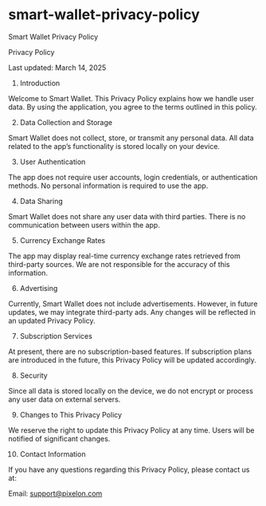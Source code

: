 # smart-wallet-privacy-policy
Smart Wallet Privacy Policy

Privacy Policy

Last updated: March 14, 2025

1. Introduction

Welcome to Smart Wallet. This Privacy Policy explains how we handle user data. By using the application, you agree to the terms outlined in this policy.

2. Data Collection and Storage

Smart Wallet does not collect, store, or transmit any personal data. All data related to the app’s functionality is stored locally on your device.

3. User Authentication

The app does not require user accounts, login credentials, or authentication methods. No personal information is required to use the app.

4. Data Sharing

Smart Wallet does not share any user data with third parties. There is no communication between users within the app.

5. Currency Exchange Rates

The app may display real-time currency exchange rates retrieved from third-party sources. We are not responsible for the accuracy of this information.

6. Advertising

Currently, Smart Wallet does not include advertisements. However, in future updates, we may integrate third-party ads. Any changes will be reflected in an updated Privacy Policy.

7. Subscription Services

At present, there are no subscription-based features. If subscription plans are introduced in the future, this Privacy Policy will be updated accordingly.

8. Security

Since all data is stored locally on the device, we do not encrypt or process any user data on external servers.

9. Changes to This Privacy Policy

We reserve the right to update this Privacy Policy at any time. Users will be notified of significant changes.

10. Contact Information

If you have any questions regarding this Privacy Policy, please contact us at:

Email: support@pixelon.com
